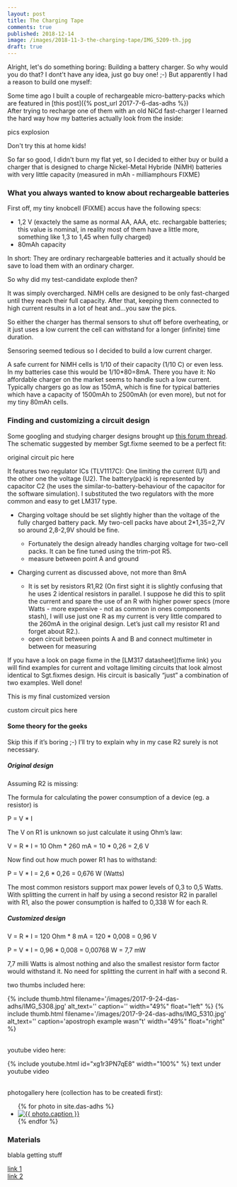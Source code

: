 ```yaml
---
layout: post
title: The Charging Tape
comments: true
published: 2018-12-14
image: /images/2018-11-3-the-charging-tape/IMG_5209-th.jpg
draft: true
---
```


Alright, let's do something boring: Building a battery charger. So why would you do that? I dont't have any idea, just go buy one! ;-) But apparently I had a reason to build one myself:

Some time ago I built a couple of rechargeable micro-battery-packs which are featured in [this post]({% post_url 2017-7-6-das-adhs %})<br>After trying to recharge one of them with an old NiCd fast-charger I learned the hard way how my batteries actually look from the inside:

pics explosion

Don't try this at home kids! 

So far so good, I didn't burn my flat yet, so I decided to either buy or build a charger that is designed to charge 
Nickel-Metal Hybride (NiMH) batteries with very little capacity (measured in mAh - milliamphours FIXME)

### What you always wanted to know about rechargeable batteries

First off, my tiny knobcell (FIXME) accus have the following specs:

  * 1,2 V (exactely the same as normal AA, AAA, etc. rechargable batteries;
    this value is nominal, in reality most of them have a little more, something like 1,3 to 1,45 when fully charged) 
  * 80mAh capacity

In short: They are ordinary rechargeable batteries and it actually should be save to load them with an ordinary charger.

So why did my test-candidate explode then?

It was simply overcharged. NiMH cells are designed to be only fast-charged until they reach their full capacity. After that, keeping them connected to high current results in a lot of heat and...you saw the pics.

So either the charger has thermal sensors to shut off before overheating, or it just uses a low current the cell can withstand for a longer (infinite) time duration.

Sensoring seemed tedious so I decided to build a low current charger.

A safe current for NiMH cells is 1/10 of their capacity (1/10 C) or even less. In my batteries case this would be 1/10*80=8mA. There you have it: No affordable charger on the market seems to handle such a low current. Typically chargers go as low as 150mA, which is fine for typical batteries which have a capacity of 1500mAh to 2500mAh (or even more), but not for my tiny 80mAh cells.

### Finding and customizing a circuit design
<a name="finding"></a>

Some googling and studying charger designs brought up [this forum thread](https://forum.allaboutcircuits.com/threads/constant-nimh-trickle-charger.14624/). The schematic suggested by member Sgt.fixme seemed to be a perfect fit:

original circuit pic here

It features two regulator ICs (TLV1117C): One limiting the current (U1) and the other one the voltage (U2). The battery(pack) is represented by capacitor C2 (he uses the similar-to-battery-behaviour of the capacitor for the software simulation). I substituted the two regulators with the more common and easy to get LM317 type.


* Charging voltage should be set slightly higher than the voltage of the fully charged battery pack. My two-cell packs have about 2*1,35=2,7V so around 2,8-2,9V should be fine.
  * Fortunately the design already handles charging voltage for two-cell packs. It can be fine tuned using the trim-pot R5.
  * measure between point A and ground

* Charging current as discussed above, not more than 8mA
  * It is set by resistors R1,R2 (On first sight it is slightly confusing that he uses 2 identical resistors in parallel. I suppose he did this to split the current and spare the use of an R with higher power specs (more Watts - more expensive - not as common in ones components stash), I will use just one R as my current is very little compared to the 260mA in the original design. Let’s just call my resistor R1 and forget about R2.).
  *  open circuit between points A and B and connect multimeter in between for measuring

If you have a look on page fixme in the [LM317 datasheet](fixme link) you will find examples for current and voltage limiting circuits that look almost identical to Sgt.fixmes design. His circuit is basically “just” a combination of two examples. Well done!

This is my final customized version

custom circuit pics here


#### Some theory for the geeks

Skip this if it’s boring ;-) I’ll try to explain why in my case R2 surely is not necessary.

##### Original design

Assuming R2 is missing:

The formula for calculating the power consumption of a device (eg. a resistor) is

P = V * I

The V on R1 is unknown so just calculate it using Ohm’s law:

V = R * I = 10 Ohm * 260 mA = 10 * 0,26 = 2,6 V

Now find out how much power R1 has to withstand:

P = V * I = 2,6 * 0,26 = 0,676 W (Watts)

The most common resistors support max power levels of 0,3 to 0,5 Watts. With splitting the current in half by using a second resistor R2 in parallel with R1, also the power consumption is halfed to 0,338 W for each R.

##### Customized design

V = R * I = 120 Ohm * 8 mA = 120 * 0,008 = 0,96 V

P = V * I = 0,96 * 0,008 = 0,00768 W = 7,7 mW

7,7 milli Watts is almost nothing and also the smallest resistor form factor would withstand it. No need for splitting the current in half with a second R.







two thumbs included here:

<div class="clearfix">
{% include thumb.html filename='/images/2017-9-24-das-adhs/IMG_5308.jpg' alt_text='' caption='' width="49%" float="left" %}
{% include thumb.html filename='/images/2017-9-24-das-adhs/IMG_5310.jpg' alt_text='' caption='apostroph example wasn&#34;t' width="49%" float="right" %}
</div>
<br>

youtube video here:

{% include youtube.html id="xg1r3PN7qE8" width="100%" %}
text under youtube video
<br><br>

photogallery here (collection has to be createdi first):

<div class="photo-gallery-frame clearfix">
  <ul class="photo-gallery-list">
    {% for photo in site.das-adhs %}
    <li>
      <a href="{{ photo.url | prepend: site.baseurl }}" name="{{ photo.title }}">
        <img src="{{ photo.image-path|remove: ".jpg"| append: '-th'|append: ".jpg" }}" alt="{{ photo.caption }}" />
      </a>
    </li>
    {% endfor %}
  </ul>
</div>

### Materials

blabla getting stuff

[link 1](https://www.musikding.de/20-Pin-inline-socket)<br>
[link 2](https://www.musikding.de/10-Pin-strip)<br>
